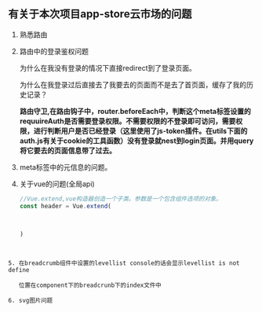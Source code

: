 ## 有关于本次项目app-store云市场的问题

1. 熟悉路由

2. 路由中的登录鉴权问题

   为什么在我没有登录的情况下直接redirect到了登录页面。

   为什么在我登录过后直接去了我要去的页面而不是去了首页面，缓存了我的历史记录？

   **路由守卫,在路由钩子中，router.beforeEach中，判断这个meta标签设置的requuireAuth是否需要登录权限。不需要权限的不登录即可访问，需要权限，进行判断用户是否已经登录（这里使用了js-token插件。在utils下面的auth.js有关于cookie的工具函数）没有登录就nest到login页面。并用query将它要去的页面信息带了过去。**

3. meta标签中的元信息的问题。

4. 关于vue的问题(全局api)

   ```js
   //Vue.extend,vue构造器创造一个子类。参数是一个包含组件选项的对象。
   const header = Vue.extend(
   
   
   
   )
   
```
   

5. 在breadcrumb组件中设置的levellist console的话会显示levellist is not define

   位置在component下的breadcrunb下的index文件中

6. svg图片问题